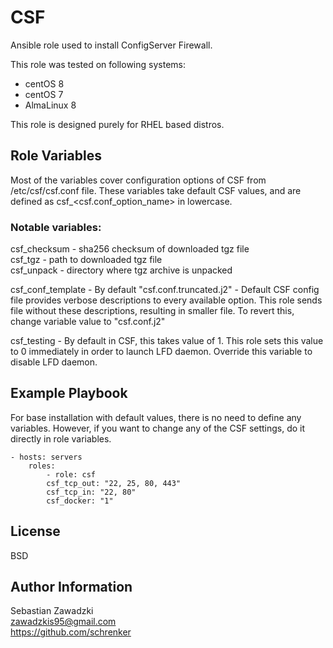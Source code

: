 CSF
=========

Ansible role used to install ConfigServer Firewall.  

This role was tested on following systems:  

- centOS 8
- centOS 7
- AlmaLinux 8

This role is designed purely for RHEL based distros.  

Role Variables
--------------

Most of the variables cover configuration options of CSF from /etc/csf/csf.conf file. These variables take default CSF values, and are defined as csf_<csf.conf_option_name> in lowercase.  

### Notable variables:  

csf_checksum - sha256 checksum of downloaded tgz file  
csf_tgz - path to downloaded tgz file  
csf_unpack - directory where tgz archive is unpacked  

csf_conf_template - By default "csf.conf.truncated.j2" - Default CSF config file provides verbose descriptions to every available option. This role sends file without these descriptions, resulting in smaller file. To revert this, change variable value to "csf.conf.j2"  

csf_testing - By default in CSF, this takes value of 1. This role sets this value to 0 immediately in order to launch LFD daemon. Override this variable to disable LFD daemon.  


Example Playbook
----------------

For base installation with default values, there is no need to define any variables. However, if you want to change any of the CSF settings, do it directly in role variables.

    - hosts: servers
        roles:
            - role: csf
            csf_tcp_out: "22, 25, 80, 443"
            csf_tcp_in: "22, 80"
            csf_docker: "1"
License
-------

BSD

Author Information
------------------

Sebastian Zawadzki  
zawadzkis95@gmail.com  
https://github.com/schrenker  

